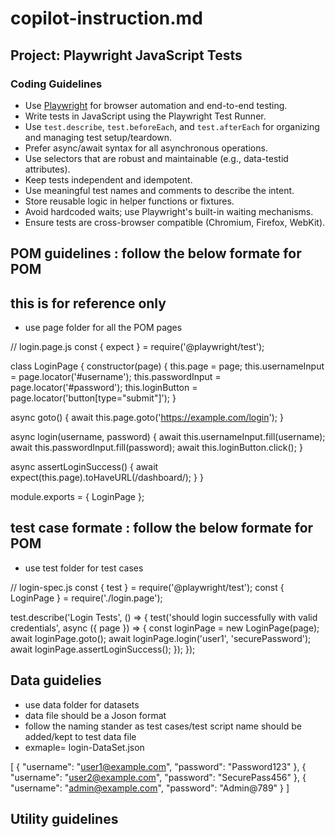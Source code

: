 # copilot-instruction.md
 
## Project: Playwright JavaScript Tests
 
### Coding Guidelines
 
- Use [Playwright](https://playwright.dev/docs/intro) for browser automation and end-to-end testing.
- Write tests in JavaScript using the Playwright Test Runner.
- Use `test.describe`, `test.beforeEach`, and `test.afterEach` for organizing and managing test setup/teardown.
- Prefer async/await syntax for all asynchronous operations.
- Use selectors that are robust and maintainable (e.g., data-testid attributes).
- Keep tests independent and idempotent.
- Use meaningful test names and comments to describe the intent.
- Store reusable logic in helper functions or fixtures.
- Avoid hardcoded waits; use Playwright's built-in waiting mechanisms.
- Ensure tests are cross-browser compatible (Chromium, Firefox, WebKit).
 
## POM guidelines : follow the below formate for POM 
## this is for reference only 
 - use page folder for all the POM pages

// login.page.js
const { expect } = require('@playwright/test');

class LoginPage {
  constructor(page) {
    this.page = page;
    this.usernameInput = page.locator('#username');
    this.passwordInput = page.locator('#password');
    this.loginButton = page.locator('button[type="submit"]');
  }

  async goto() {
    await this.page.goto('https://example.com/login');
  }

  async login(username, password) {
    await this.usernameInput.fill(username);
    await this.passwordInput.fill(password);
    await this.loginButton.click();
  }

  async assertLoginSuccess() {
    await expect(this.page).toHaveURL(/dashboard/);
  }
}

module.exports = { LoginPage };

## test case formate : follow the below formate for POM 
 - use test folder for test cases 

// login-spec.js
const { test } = require('@playwright/test');
const { LoginPage } = require('./login.page');

test.describe('Login Tests', () => {
  test('should login successfully with valid credentials', async ({ page }) => {
    const loginPage = new LoginPage(page);
    await loginPage.goto();
    await loginPage.login('user1', 'securePassword');
    await loginPage.assertLoginSuccess();
  });
});

 
## Data guidelies 
 - use data folder for datasets
 - data file should be a Joson format
 - follow the naming stander as test cases/test script name should be added/kept to test data file 
 - exmaple=  login-DataSet.json

[
  {
    "username": "user1@example.com",
    "password": "Password123"
  },
  {
    "username": "user2@example.com",
    "password": "SecurePass456"
  },
  {
    "username": "admin@example.com",
    "password": "Admin@789"
  }
]
 
## Utility guidelines
 
